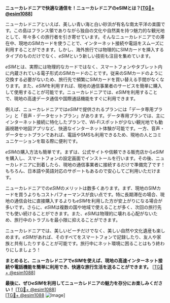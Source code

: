 **ニューカレドニアで快適な通信を！ニューカレドニアのeSIMとは？[[TG💪+ @esim1088](https://t.me/s/esim1088)]**

ニューカレドニアといえば、美しい青い海と白い砂浜が有名な南太平洋の楽園です。この島はフランス領でありながら独自の文化や自然美を持つ魅力的な観光地として、年々多くの旅行者を引き寄せています。そんなニューカレドニアでの滞在中、現地のSIMカードを使うことで、インターネット接続や電話をスムーズに利用することができます。しかし、海外旅行では物理的にSIMカードを挿入するタイプのものだけでなく、*eSIM*という新しい技術も注目を集めています。

*eSIM*とは、実際には物理的なカードではなく、スマートフォンやタブレット内に内蔵されている電子形式のSIMカードのことです。従来のSIMカードのように交換する必要がないため、旅行先で頻繁にSIMカードを買い替える手間がなくなります。また、*eSIM*を利用すれば、現地の通信事業者のサービスを簡単に購入して使用することが可能です。ニューカレドニアでは、*eSIM*を利用することで、現地の高速データ通信や国際通話機能をすぐに利用できます。

例えば、ニューカレドニアでは*eSIM*で提供されるプランには「データ専用プラン」と「音声・データセットプラン」があります。データ専用プランでは、主にインターネット接続に特化したプランで、Wi-Fiスポットが少ない観光地でも動画視聴や地図アプリなど、快適なインターネット体験が可能です。一方、音声・データセットプランであれば、電話やSMSも利用できるため、現地の人とコミュニケーションを取る際に便利です。

*eSIM*の購入方法も簡単です。まずは、公式サイトや信頼できる販売店から*eSIM*を購入し、スマートフォンの設定画面でインストールを行います。その後、ニューカレドニアに到着したら、現地の通信事業者に接続するだけで準備完了です！もちろん、日本語や英語対応のサポートもあるので安心してご利用いただけます。

ニューカレドニアでの*eSIM*のメリットは数多くあります。まず、現地のSIMカードを買うよりもコストパフォーマンスが良い点です。特に長期滞在の場合、現地の通信会社に直接購入するよりも*eSIM*を利用した方が安上がりになる場合が多いです。さらに、*eSIM*は複数の国や地域で使えることが多く、次回の旅行先でも使い続けることができます。また、*eSIM*は物理的に壊れる心配がないため、旅行中のトラブルを最小限に抑えることができます。

ニューカレドニアでは、美しいビーチだけでなく、美しい自然や文化遺産も楽しめます。*eSIM*があれば、そのすべてをスマートフォンで記録したり、友人や家族と共有したりすることが可能です。旅行中にネット環境に困ることはもう終わりにしましょう！

**まとめると、ニューカレドニアで*eSIM*を使えば、現地の高速インターネット接続や電話機能を簡単に利用でき、快適な旅行生活を送ることができます。** [[TG💪+ @esim1088](https://t.me/s/esim1088)]

**最後に、ぜひ*eSIM*を利用してニューカレドニアの魅力を存分にお楽しみください！** [[TG💪+ @esim1088](https://t.me/s/esim1088)]  
[[TG💪+ @esim1088](https://t.me/s/esim1088) ![Image](https://i.postimg.cc/Y0z9fWf4/image.png)]